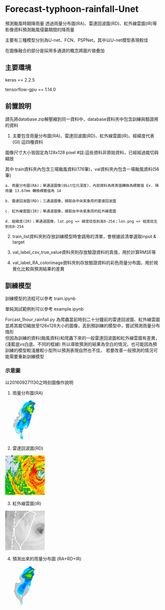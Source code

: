 # Forecast-typhoon-rainfall-Unet
預測颱風時期降雨量
透過雨量分布圖(RA)、雷達回波圖(RD)、紅外線雲圖(IR)等影像資料預測颱風侵襲期間的降雨量

主要有三種模型分別為U-net、FCN、PSPNet，其中以U-net模型表現較佳

在圖像融合的部分是採用多通道的概念將圖片做疊加

## 主要環境
keras == 2.2.5

tensorflow-gpu == 1.14.0

## 前置說明
請先將database.zip解壓縮到同一資料中，database資料夾中包含訓練與驗證用的資料
1. 主要包含雨量分布圖(RA)、雷達回波圖(RD)、紅外線雲圖(IR)、經緯度代表(GI) 這四種資料

圖像尺寸大小皆固定為128x128 pixel #註:這些資料非原始資料，已經經過裁切與縮放

其中 train資料夾內包含三場颱風資料(176筆)，val資料夾內包含一場颱風資料(56筆)

    a. 雨量分布圖(RA)；單通道圖像(8bit位元深度)，內部資料為將真值轉換為標籤值 Ex. 降雨量 13.67mm 轉換標籤值為 14
    
    b. 雷達回波圖(RD)；三通道圖像，擷取自中央氣象局的雷達回波圖
    
    c. 紅外線雲圖(IR)；單通道圖像，擷取自中央氣象局的紅外線雲圖
    
    d. 經緯度(IR)；單通道圖像，lat.png => 緯度從低到高0-254；lon.png => 經度從左到右0-254
    
2. train_list資料夾則存放訓練模型時會調用的清單，會根據該清單選取input & target

3. val_label_csv_true_value資料夾則存放驗證資料的真值，用於計算RMSE等

4. val_label_RA_colorimage資料夾則存放驗證資料的彩色雨量分布圖，用於視覺化比較與預測結果的差異

## 訓練模型
訓練模型的流程可以參考 train.ipynb

單純測試範例則可以參考 example.ipynb

Forcast_1hour_rainfall.py 為爬蟲當前時刻二十分鐘前的雷達回波圖、紅外線雲圖 <br>
並將其裁切縮放至128x128大小的圖像，丟到預訓練的模型中，嘗試預測雨量分布情形 <br>
但因為訓練的資料(颱風資料)和爬蟲下來的一般雷達回波圖和紅外線雲圖有差異，(淺藍底vs白底、不同的框線)
所以導致預測的結果為空白的情況，也可能因為預訓練的模型較淺層較小型所以預測表現自然也不佳，
若要改善一般預測的情況可能需要重新訓練模型


### 示意圖
以201609271130之時刻圖像作說明
1. 雨量分布圖(RA)

![image](https://github.com/Jwander0820/Forecast-typhoon-rainfall-Unet/blob/main/img/201609271130_RA.png)

2. 雷達回波圖(RD)

![image](https://github.com/Jwander0820/Forecast-typhoon-rainfall-Unet/blob/main/img/201609271130_RD.png)

3. 紅外線雲圖(IR)

![image](https://github.com/Jwander0820/Forecast-typhoon-rainfall-Unet/blob/main/img/201609271130_IR.png)

4. 預測出來的雨量分布圖 (RA+RD+IR)

![image](https://github.com/Jwander0820/Forecast-typhoon-rainfall-Unet/blob/main/img/201609271030_t%2B1_predict.png)

